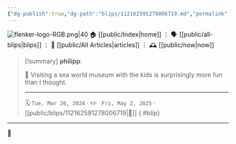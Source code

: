 ```yaml
---
{"dg-publish":true,"dg-path":"blips/112162591278006719.md","permalink":"/blips/112162591278006719/","title":"philipp on mastodon @ 2024-03-26"}
---
```



<div class="transclusion internal-embed is-loaded"><div class="markdown-embed">




![flenker-logo-RGB.png|40](/img/user/attachments/flenker-logo-RGB.png)
🏠 [[public/Index\|home]]  ⋮ 🗣️ [[public/all-blips\|blips]] ⋮  📝 [[public/All Articles\|articles]]  ⋮ 🕰️ [[public/now\|now]]


</div></div>


> [!summary] **philipp**:
>
> 🐬 Visiting a sea world museum with the kids is surprisingly more fun than I thought.
> - - -
>
> 🗓️ <code>Tue, Mar 26, 2024</code>  · ✏️ <code> Fri, May 2, 2025</code>  · [[public/blips/112162591278006719\|🔗]]
{ #blip}


- - -

 👾
